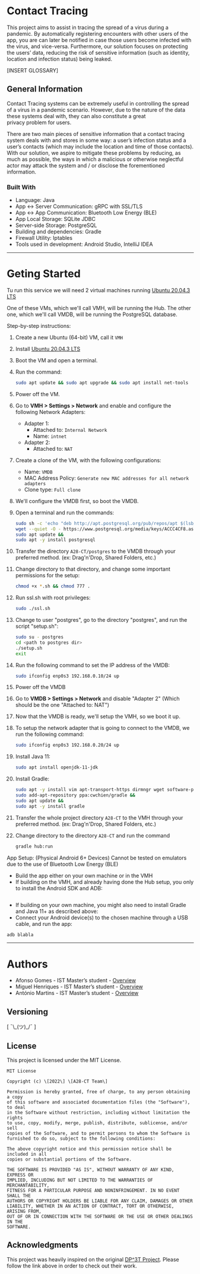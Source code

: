 # Contact Tracing 

This project aims to assist in tracing the spread of a virus during a pandemic. By automatically registering encounters with other users of the app, you are can later be notified in case those users become infected with the virus, and vice-versa. Furthermore, our solution focuses on protecting the users’ data, reducing the risk of sensitive information (such as identity, location and infection status) being leaked. 

\[INSERT GLOSSARY\]

## General Information

Contact Tracing systems can be extremely useful in controlling the spread of a virus in a pandemic scenario. However, due to the nature of the data these systems deal with, they can also constitute a great  
privacy problem for users. 

There are two main pieces of sensitive information that a contact tracing system deals with and stores in some way: a user’s infection status and a user’s contacts (which may include the location and time of those contacts). With our solution, we aspire to mitigate these problems by reducing, as much as possible, the ways in which a malicious or otherwise neglectful actor may attack the system and / or disclose the forementioned information.  

### Built With

* Language: Java
* App ↔ Server Communication: gRPC with SSL/TLS  
* App ↔ App Communication: Bluetooth Low Energy (BLE)
* App Local Storage: SQLite JDBC
* Server-side Storage: PostgreSQL  
* Building and dependencies: Gradle
* Firewall Utility: Iptables
* Tools used in development: Android Studio, IntelliJ IDEA  

---

# Geting Started

Tu run this service we will need 2 virtual machines running [Ubuntu 20.04.3 LTS](https://ubuntu.com/download/desktop)

One of these VMs, which we'll call VMH, will be running the Hub.
The other one, which we'll call VMDB, will be running the PostgreSQL database.

Step-by-step instructions:

1. Create a new Ubuntu (64-bit) VM, call it `VMH`
2. Install [Ubuntu 20.04.3 LTS](https://ubuntu.com/download/desktop)
3. Boot the VM and open a terminal.
4. Run the command:

    ```sh
    sudo apt update && sudo apt upgrade && sudo apt install net-tools
    ```

5. Power off the VM.
6. Go to **VMH > Settings > Network** and enable and configure the following Network Adapters:
    * Adapter 1:
        * Attached to: `Internal Network`
        * Name: `intnet`
    * Adapter 2:
        * Attached to: `NAT`
7. Create a clone of the VM, with the following configurations:
    * Name: `VMDB`
    * MAC Address Policy: `Generate new MAC addresses for all network adapters`
    * Clone type: `Full clone`
8. We'll configure the VMDB first, so boot the VMDB.
9. Open a terminal and run the commands:

    ```sh
    sudo sh -c 'echo "deb http://apt.postgresql.org/pub/repos/apt $(lsb_release -cs)-pgdg main" > /etc/apt/sources.list.d/pgdg.list' &&
    wget --quiet -O - https://www.postgresql.org/media/keys/ACCC4CF8.asc | sudo apt-key add - &&
    sudo apt update &&
    sudo apt -y install postgresql
    ```

10. Transfer the directory `A28-CT/postgres` to the VMDB through your preferred method. (ex: Drag'n'Drop, Shared Folders, etc.)
11. Change directory to that directory, and change some important permissions for the setup:

    ```sh
    chmod +x *.sh && chmod 777 .
    ```

12. Run ssl.sh with root privileges:

    ```sh
    sudo ./ssl.sh
    ```

13. Change to user "postgres", go to the directory "postgres", and run the script "setup.sh":

    ```sh
    sudo su - postgres
    cd <path to postgres dir>
    ./setup.sh
    exit
    ```

14. Run the following command to set the IP address of the VMDB:

    ```sh
    sudo ifconfig enp0s3 192.168.0.10/24 up
    ```

15. Power off the VMDB
16. Go to **VMDB > Settings > Network** and disable "Adapter 2" (Which should be the one "Attached to: NAT")

17. Now that the VMDB is ready, we'll setup the VMH, so we boot it up.
18. To setup the network adapter that is going to connect to the VMDB, we run the following command:

    ```sh
    sudo ifconfig enp0s3 192.168.0.20/24 up
    ```

19. Install Java 11:

    ```sh
    sudo apt install openjdk-11-jdk
    ```

20. Install Gradle:

    ```sh
    sudo apt -y install vim apt-transport-https dirmngr wget software-properties-common &&
    sudo add-apt-repository ppa:cwchien/gradle &&
    sudo apt update &&
    sudo apt -y install gradle
    ```

21. Transfer the whole project directory `A28-CT` to the VMH through your preferred method. (ex: Drag'n'Drop, Shared Folders, etc.)
22. Change directory to the directory `A28-CT` and run the command

    ```sh
    gradle hub:run
    ```

App Setup: (Physical Android 6+ Devices) Cannot be tested on emulators due to the use of Bluetooth Low Energy (BLE)
* Build the app either on your own machine or in the VMH
* If building on the VMH, and already having done the Hub setup, you only to install the Android SDK and ADB:
```sh

```
* If building on your own machine, you might also need to install Gradle and Java 11+ as described above:
* Connect your Android device(s) to the chosen machine through a USB cable, and run the app:
```sh
adb blabla
```

---

# Authors

* Afonso Gomes - IST Master’s student - [Overview](https://github.com/AfonsoG6)
* Miguel Henriques - IST Master’s student - [Overview](https://github.com/miguelchenriques)
* António Martins - IST Master’s student - [Overview](https://github.com/AL-CT)

## Versioning

\[ ¯\\\_(ツ)\_/¯ \]

## License

This project is licensed under the MIT License.  

    MIT License  
      
    Copyright (c) \[2022\] \[A28-CT Team\]  
      
    Permission is hereby granted, free of charge, to any person obtaining a copy  
    of this software and associated documentation files (the "Software"), to deal  
    in the Software without restriction, including without limitation the rights  
    to use, copy, modify, merge, publish, distribute, sublicense, and/or sell  
    copies of the Software, and to permit persons to whom the Software is  
    furnished to do so, subject to the following conditions:  
      
    The above copyright notice and this permission notice shall be included in all  
    copies or substantial portions of the Software.  
      
    THE SOFTWARE IS PROVIDED "AS IS", WITHOUT WARRANTY OF ANY KIND, EXPRESS OR  
    IMPLIED, INCLUDING BUT NOT LIMITED TO THE WARRANTIES OF MERCHANTABILITY,  
    FITNESS FOR A PARTICULAR PURPOSE AND NONINFRINGEMENT. IN NO EVENT SHALL THE  
    AUTHORS OR COPYRIGHT HOLDERS BE LIABLE FOR ANY CLAIM, DAMAGES OR OTHER  
    LIABILITY, WHETHER IN AN ACTION OF CONTRACT, TORT OR OTHERWISE, ARISING FROM,  
    OUT OF OR IN CONNECTION WITH THE SOFTWARE OR THE USE OR OTHER DEALINGS IN THE  
    SOFTWARE.

##  Acknowledgments

This project was heavily inspired on the original [DP^3T Project](https://github.com/DP-3T/documents). 
Please follow the link above in order to check out their work. 

  
  
  
  
